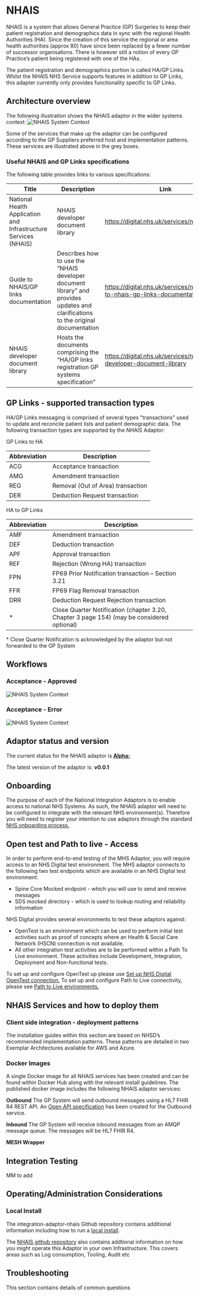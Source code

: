 # NHAIS

NHAIS is a system that allows General Practice (GP) Surgeries to keep their patient registration and demographics data in sync with the regional Health Authorities (HA). Since the creation of this service the regional or area health authorities (approx 80) have since been replaced by a fewer number of successor organisations. There is however still a notion of every GP Practice’s patient being registered with one of the HAs.

The patient registration and demographics portion is called HA/GP Links. Whilst the NHAIS NHS Service supports features in addition to GP Links, this adapter currently only provides functionality specific to GP Links.

## Architecture overview

The following illustration shows the NHAIS adaptor in the wider systems context:
![NHAIS System Context](../img/NHAIS%20Arc%20Overview.png)

Some of the services that make up the adaptor can be configured according to the GP Suppliers preferred host and implementation patterns.  These services are illustrated above in the grey boxes.

### Useful NHAIS and GP Links specifications

The following table provides links to various specifications:

Title | Description | Link
------------ | ------------- | -------------
National Health Application and Infrastructure Services (NHAIS) | NHAIS developer document library | https://digital.nhs.uk/services/nhais
Guide to NHAIS/GP links documentation | Describes how to use the “NHAIS developer document library” and provides updates and clarifications to the original documentation | https://digital.nhs.uk/services/nhais/guide-to-nhais-gp-links-documentation
NHAIS developer document library | Hosts the documents comprising the “HA/GP links registration GP systems specification” | https://digital.nhs.uk/services/nhais/nhais-developer-document-library

## GP Links - supported transaction types

HA/GP Links messaging is comprised of several types "transactions" used to update and reconcile patient lists and 
patient demographic data. The following transaction types are supported by the NHAIS Adaptor:

GP Links to HA

| Abbreviation | Description 
|--------------|-------------
| ACG          | Acceptance transaction  
| AMG          | Amendment transaction  
| REG          | Removal (Out of Area) transaction  
| DER          | Deduction Request transaction  

HA to GP Links 

| Abbreviation | Description 
|--------------|-------------
| AMF          | Amendment transaction  
| DEF          | Deduction transaction  
| APF          | Approval transaction  
| REF          | Rejection (Wrong HA) transaction  
| FPN          | FP69 Prior Notification transaction – Section 3.21  
| FFR          | FP69 Flag Removal transaction  
| DRR          | Deduction Request Rejection transaction  
| *            | Close Quarter Notification (chapter 3.20, Chapter 3 page 154) (may be considered optional)

\* Close Quarter Notification is acknowledged by the adaptor but not forwarded to the GP System

## Workflows

### Acceptance - Approved

![NHAIS System Context](../img/High-level%20Acceptance%20Workflow,%20Approved.png)

### Acceptance - Error

![NHAIS System Context](../img/High-level%20Acceptance%20Workflow,%20Error.png)

## Adaptor status and version

The current status for the NHAIS adaptor is [**Alpha:**](https://digital.nhs.uk/developer/guides-and-documentation/reference-guide)

The latest version of the adaptor is: **v0.0.1**

## Onboarding
The purpose of each of the National Integration Adaptors is to enable access to national NHS Systems.  As such, the NHAIS adaptor will need to be configured to integrate with the relevant NHS environment(s).  Therefore you will need to register your intention to use adaptors through the standard [NHS onboarding process.](https://digital.nhs.uk/developer/guides-and-documentation/onboarding-process)

## Open test and Path to live - Access
In order to perform end-to-end testing of the MHS Adaptor, you will require access to an NHS Digital test environment. The MHS adaptor connects to the following two test endpoints which are available in an NHS Digital test environment:
- Spine Core Mocked endpoint - which you will use to send and receive messages
- SDS mocked directory - which is used to lookup routing and reliability information

NHS Digital provides several environments to test these adaptors against:
- OpenTest is an environment which can be used to perform initial test activities such as proof of concepts where an Health & Social Care Network (HSCN) connection is not available.
- All other integration test activities are to be performed within a Path To Live environment. These activities include Development, Integration, Deployment and Non-functional tests.

To set up and configure OpenTest up please use [Set up NHS Digital OpenTest connection.](https://digital.nhs.uk/services/path-to-live-environments/opentest-environment)
To set up and configure Path to Live connectivity, please see [Path to Live environments.](https://digital.nhs.uk/services/path-to-live-environments)

## NHAIS Services and how to deploy them

### Client side integration - deployment patterns
The installation guides within this section are based on NHSD’s recommended implementation patterns.  These patterns are detailed in two Exemplar Architectures available for AWS and Azure. 

### Docker Images
A single Docker image for all NHAIS services has been created and can be found within Docker Hub along with the relevant install guidelines.  The published docker image includes the following NHAIS adaptor services:

**Outbound**
The GP System will send outbound messages using a HL7 FHIR R4 REST API.  An [Open API specification]((https://github.com/nhsconnect/integration-adaptor-nhais/tree/develop/specification)) has been created for the Outbound service. 

**Inbound**
The GP System will receive inbound messages from an AMQP message queue. The messages will be HL7 FHIR R4.

**MESH Wrapper**

## Integration Testing
MM to add

## Operating/Administration Considerations

### Local Install
The integration-adaptor-nhais Github repository contains additional information including how to run a [local install](https://github.com/nhsconnect/integration-adaptor-nhais#Development).

The [NHAIS github repository](https://github.com/nhsconnect/integration-adaptor-nhais/tree/develop/pipeline) also contains addtional information on how you might operate this Adaptor in your own Infrastructure.  This covers areas such as Log consumption, Tooling, Audit etc 

## Troubleshooting
This section contains details of common questions
